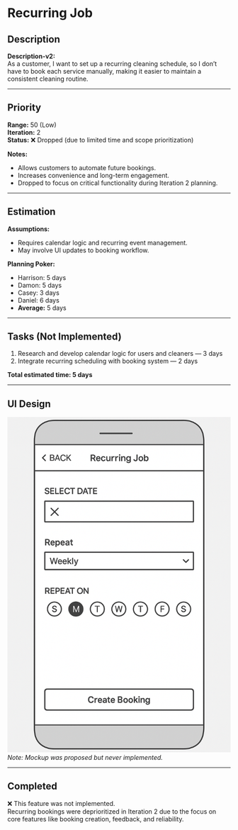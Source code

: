 # Recurring Job

## Description
**Description-v2:**  
As a customer, I want to set up a recurring cleaning schedule, so I don’t have to book each service manually, making it easier to maintain a consistent cleaning routine.

---

## Priority
**Range:** 50 (Low)  
**Iteration:** 2  
**Status:** ❌ Dropped (due to limited time and scope prioritization)

**Notes:**  
- Allows customers to automate future bookings.  
- Increases convenience and long-term engagement.  
- Dropped to focus on critical functionality during Iteration 2 planning.

---

## Estimation
**Assumptions:**  
- Requires calendar logic and recurring event management.  
- May involve UI updates to booking workflow.

**Planning Poker:**  
- Harrison: 5 days  
- Damon: 5 days  
- Casey: 3 days  
- Daniel: 6 days  
- **Average:** 5 days

---

## Tasks (Not Implemented)
1. Research and develop calendar logic for users and cleaners — 3 days  
2. Integrate recurring scheduling with booking system — 2 days  

**Total estimated time: 5 days**

---

## UI Design  
![Recurring Job Mockup](/iterations/images/recurring_job_mockup.png)  
*Note: Mockup was proposed but never implemented.*

---

## Completed  
❌ This feature was not implemented.  
Recurring bookings were deprioritized in Iteration 2 due to the focus on core features like booking creation, feedback, and reliability.
